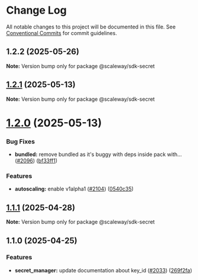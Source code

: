 # Change Log

All notable changes to this project will be documented in this file.
See [Conventional Commits](https://conventionalcommits.org) for commit guidelines.

## 1.2.2 (2025-05-26)

**Note:** Version bump only for package @scaleway/sdk-secret

## [1.2.1](https://github.com/scaleway/scaleway-sdk-js/compare/@scaleway/sdk-secret@1.2.0...@scaleway/sdk-secret@1.2.1) (2025-05-13)

**Note:** Version bump only for package @scaleway/sdk-secret

# [1.2.0](https://github.com/scaleway/scaleway-sdk-js/compare/@scaleway/sdk-secret@1.1.1...@scaleway/sdk-secret@1.2.0) (2025-05-13)

### Bug Fixes

- **bundled:** remove bundled as it's buggy with deps inside pack with… ([#2096](https://github.com/scaleway/scaleway-sdk-js/issues/2096)) ([bf33ff1](https://github.com/scaleway/scaleway-sdk-js/commit/bf33ff1f9cdd951add94817dac27239c86ef5437))

### Features

- **autoscaling:** enable v1alpha1 ([#2104](https://github.com/scaleway/scaleway-sdk-js/issues/2104)) ([0540c35](https://github.com/scaleway/scaleway-sdk-js/commit/0540c35ffc94762eca86d6e31abf37b7653d68d8))

## [1.1.1](https://github.com/scaleway/scaleway-sdk-js/compare/@scaleway/sdk-secret@1.1.0...@scaleway/sdk-secret@1.1.1) (2025-04-28)

**Note:** Version bump only for package @scaleway/sdk-secret

## 1.1.0 (2025-04-25)

### Features

- **secret_manager:** update documentation about key_id ([#2033](https://github.com/scaleway/scaleway-sdk-js/issues/2033)) ([269f2fa](https://github.com/scaleway/scaleway-sdk-js/commit/269f2fa55be2bbd3d3023cc8d306fefa2e71ef5b))
